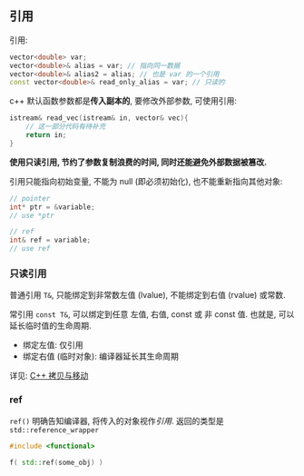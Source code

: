 ## 引用

引用:

```cpp
vector<double> var;
vector<double>& alias = var; // 指向同一数据
vector<double>& alias2 = alias; // 也是 var 的一个引用
const vector<double>& read_only_alias = var; // 只读的
```

c++ 默认函数参数都是**传入副本的**, 要修改外部参数, 可使用引用:

```cpp
istream& read_vec(istream& in, vector& vec){ 
	// 这一部分代码有待补充 
	return in; 
} 
```

**使用只读引用, 节约了参数复制浪费的时间, 同时还能避免外部数据被篡改.**

引用只能指向初始变量, 不能为 null (即必须初始化), 也不能重新指向其他对象:

```cpp
// pointer
int* ptr = &variable;
// use *ptr

// ref
int& ref = variable;
// use ref
``` 

### 只读引用

普通引用 `T&`, 只能绑定到非常数左值 (lvalue), 不能绑定到右值 (rvalue) 或常数.

常引用 `const T&`, 可以绑定到任意 左值, 右值, const 或 非 const 值. 也就是, 可以延长临时值的生命周期.
- 绑定左值: 仅引用
- 绑定右值 (临时对象): 编译器延长其生命周期

详见: [C++ 拷贝与移动](拷贝与移动.md)

### ref

`ref()` 明确告知编译器, 将传入的对象视作*引用*. 返回的类型是 `std::reference_wrapper`

```cpp
#include <functional>

f( std::ref(some_obj) )
````